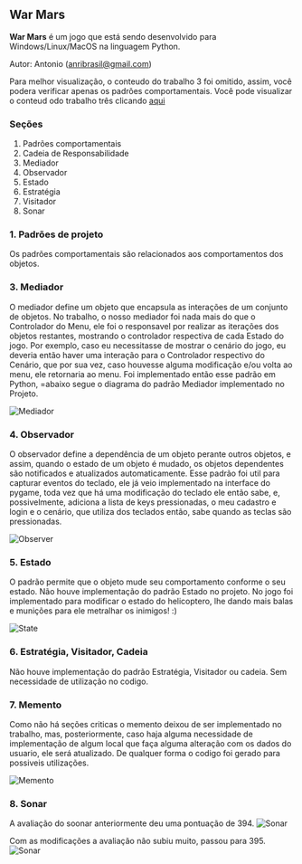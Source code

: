 ## War Mars ##

**War Mars** é um jogo que está sendo desenvolvido para Windows/Linux/MacOS na linguagem Python.


Autor: Antonio (anribrasil@gmail.com)

Para melhor visualização, o conteudo do trabalho 3 foi omitido, assim, você podera verificar apenas os padrões comportamentais. Você pode visualizar o conteud odo trabalho três clicando [aqui](corlobin.github.io/WarMars3.0)

### Seções
1. Padrões comportamentais
2. Cadeia de Responsabilidade
3. Mediador
4. Observador
5. Estado
6. Estratégia
7. Visitador
8. Sonar


### 1. Padrões de projeto ###

Os padrões comportamentais são relacionados aos comportamentos dos objetos.

### 3. Mediador
O mediador define um objeto que encapsula as interações de um conjunto de objetos. No trabalho, o nosso mediador foi nada mais do que o Controlador do Menu, ele foi o responsavel por realizar as iterações dos objetos restantes, mostrando o controlador respectiva de cada Estado do jogo. Por exemplo, caso eu necessitasse de mostrar o cenário do jogo, eu deveria então haver uma interação para o Controlador respectivo do Cenário, que por sua vez, caso houvesse alguma modificação e/ou volta ao menu, ele retornaria ao menu. Foi implementado então esse padrão em Python, =abaixo segue o diagrama do padrão Mediador implementado no Projeto.

![Mediador](https://raw.githubusercontent.com/Corlobin/WarMars-4.0/master/Diagrama_Mediador.jpg)

### 4. Observador

O observador define a dependência de um objeto perante outros objetos, e assim, quando o estado de um objeto é mudado, os objetos dependentes são notificados e atualizados automaticamente. Esse padrão foi util para capturar eventos do teclado, ele já veio implementado na interface do pygame, toda vez que há uma modificação do teclado ele então sabe, e, possivelmente, adiciona a lista de keys pressionadas, o meu cadastro e login e o cenário, que utiliza dos teclados então, sabe quando as teclas são pressionadas. 

![Observer](https://raw.githubusercontent.com/Corlobin/WarMars-4.0/master/Observer%20example.png)

### 5. Estado

O padrão permite que o objeto mude seu comportamento conforme o seu estado. Não houve implementação do padrão Estado no projeto. No jogo foi implementado para modificar o estado do helicoptero, lhe dando mais balas e munições para ele metralhar os inimigos! :)

![State](https://raw.githubusercontent.com/Corlobin/WarMars-4.0/master/PadraoState.png)

### 6. Estratégia, Visitador, Cadeia

Não houve implementação do padrão Estratégia, Visitador ou cadeia. Sem necessidade de utilização no codigo.

### 7. Memento

Como não há seções criticas o memento deixou de ser implementado no trabalho, mas, posteriormente, caso haja alguma necessidade de implementação de algum local que faça alguma alteração com os dados do usuario, ele será atualizado. De qualquer forma o codigo foi gerado para possiveis utilizações. 

![Memento](https://github.com/Corlobin/WarMars-4.0/blob/master/Memento.png?raw=true)

### 8. Sonar

A avaliação do soonar anteriormente deu uma pontuação de 394. 
![Sonar](https://github.com/Corlobin/WarMars-4.0/blob/master/sonar3.png?raw=true)

Com as modificações a avaliação não subiu muito, passou para 395.
![Sonar](https://github.com/Corlobin/WarMars-4.0/blob/master/Sonar4.png?raw=true)



